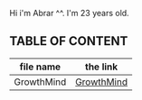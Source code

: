 Hi i'm Abrar ^^. I'm 23 years old.

## TABLE OF CONTENT

file name| the link
-----|-----
GrowthMind|[GrowthMind](https://github.com/AbrarAlzubaidi/reading-notes/GrowthMind)
